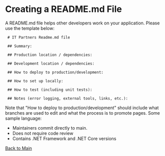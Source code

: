 # Creating a README.md File

A README.md file helps other developers work on your application. Please use the template below:


     # IT Partners Readme.md file

     ## Summary: 

     ## Production location / dependencies: 

     ## Development location / dependencies: 

     ## How to deploy to production/development: 

     ## How to set up locally: 

     ## How to test (including unit tests): 

     ## Notes (error logging, external tools, links, etc.):

Note that "How to deploy to production/development" should include what branches are used to edit and what the process is to promote pages. Some sample language:
* Maintainers commit directly to main.
* Does not require code review
* Contains .NET Framework and .NET Core versions

[Back to Main](https://github.com/itpartnersillinois/tutorial/blob/main/README.md)
